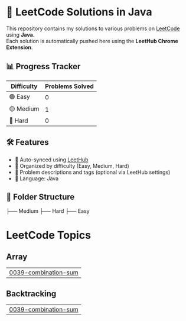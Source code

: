 # 🧠 LeetCode Solutions in Java

This repository contains my solutions to various problems on [LeetCode](https://leetcode.com/) using **Java**.  
Each solution is automatically pushed here using the **LeetHub Chrome Extension**.

## 📊 Progress Tracker

| Difficulty | Problems Solved |
|------------|------------------|
| 🟢 Easy     | 0               |
| 🟡 Medium   | 1               |
| 🔴 Hard     | 0               |


## 🛠️ Features

- 🔄 Auto-synced using [LeetHub](https://github.com/QasimWani/LeetHub)
- 📁 Organized by difficulty (Easy, Medium, Hard)
- 🧾 Problem descriptions and tags (optional via LeetHub settings)
- 🧪 Language: Java

## 📂 Folder Structure
├── Medium
├── Hard
├── Easy
<!---LeetCode Topics Start-->
# LeetCode Topics
## Array
|  |
| ------- |
| [0039-combination-sum](https://github.com/Sid481/leetcode-solutions/tree/master/0039-combination-sum) |
## Backtracking
|  |
| ------- |
| [0039-combination-sum](https://github.com/Sid481/leetcode-solutions/tree/master/0039-combination-sum) |
<!---LeetCode Topics End-->
